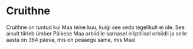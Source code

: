 # Cruithne

Cruithne on tuntud kui Maa teine kuu, kuigi see seda tegelikult ei ole. See
ainult tiirleb ümber Päikese Maa orbiidile sarnasel elliptilisel orbiidil ja
selle aasta on 364 päeva, mis on peaaegu sama, mis Maal.
